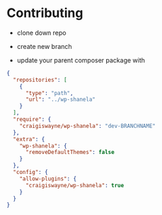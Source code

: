 # Contributing

* clone down repo
* create new branch

* update your parent composer package with


```json
{
  "repositories": [
    {
      "type": "path",
      "url": "../wp-shanela"
    }
  ],
  "require": {
    "craigiswayne/wp-shanela": "dev-BRANCHNAME"
  },
  "extra": {
    "wp-shanela": {
      "removeDefaultThemes": false
    }
  },
  "config": {
    "allow-plugins": {
      "craigiswayne/wp-shanela": true
    }
  }
}

```
